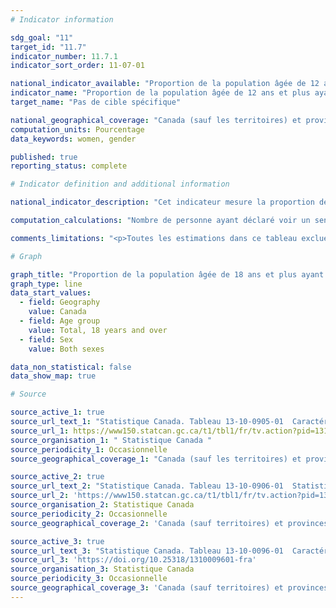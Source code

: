 ```yaml
---
# Indicator information

sdg_goal: "11"
target_id: "11.7"
indicator_number: 11.7.1
indicator_sort_order: 11-07-01

national_indicator_available: "Proportion de la population âgée de 12 ans et plus ayant déclaré avoir un sentiment d’appartenance à leur communauté locale plutôt fort ou très fort"
indicator_name: "Proportion de la population âgée de 12 ans et plus ayant déclaré avoir un sentiment d’appartenance à leur communauté locale plutôt fort ou très fort"
target_name: "Pas de cible spécifique"

national_geographical_coverage: "Canada (sauf les territoires) et provinces"
computation_units: Pourcentage
data_keywords: women, gender

published: true
reporting_status: complete

# Indicator definition and additional information

national_indicator_description: "Cet indicateur mesure la proportion de la population âgée de 12 ans et plus ayant déclaré avoir un sentiment d’appartenance à leur communauté locale plutôt fort ou très fort."

computation_calculations: "Nombre de personne ayant déclaré voir un sentiment d’appartenance à leur communauté locale plutôt fort ou très fort divisé par la population totale."

comments_limitations: "<p>Toutes les estimations dans ce tableau excluent les catégories de non réponse (« refus », « ne sait pas » et « sans objet ») au dénominateur. <br><br>À la suite du remaniement de 2015, l'ESCC a mis en œuvre une nouvelle stratégie de collecte, un nouveau plan d’échantillonnage, et a vu des révisions importantes apportées à son contenu. Tous ces facteurs réunis signifient qu'il faut être prudent pour comparer des données des cycles antérieurs aux données publiées pour le cycle de 2015 et les cycles ultérieurs.</p>"

# Graph

graph_title: "Proportion de la population âgée de 18 ans et plus ayant déclaré avoir un sentiment d’appartenance à leur communauté locale plutôt fort ou très fort"
graph_type: line
data_start_values:
  - field: Geography
    value: Canada
  - field: Age group
    value: Total, 18 years and over
  - field: Sex
    value: Both sexes

data_non_statistical: false
data_show_map: true

# Source

source_active_1: true
source_url_text_1: "Statistique Canada. Tableau 13-10-0905-01  Caractéristiques de la santé, estimations annuelles"
source_url_1: https://www150.statcan.gc.ca/t1/tbl1/fr/tv.action?pid=1310090501
source_organisation_1: " Statistique Canada "
source_periodicity_1: Occasionnelle
source_geographical_coverage_1: "Canada (sauf les territoires) et provinces"

source_active_2: true
source_url_text_2: "Statistique Canada. Tableau 13-10-0906-01  Statistiques d'indicateurs de la santé, estimations annuelles, selon le quintile de revenu du ménage et le plus haut niveau de scolarité du ménage"
source_url_2: 'https://www150.statcan.gc.ca/t1/tbl1/fr/tv.action?pid=1310090601'
source_organisation_2: Statistique Canada
source_periodicity_2: Occasionnelle
source_geographical_coverage_2: 'Canada (sauf territoires) et provinces'

source_active_3: true
source_url_text_3: "Statistique Canada. Tableau 13-10-0096-01  Caractéristiques de la santé, estimations annuelles, inactif"
source_url_3: 'https://doi.org/10.25318/1310009601-fra'
source_organisation_3: Statistique Canada
source_periodicity_3: Occasionnelle
source_geographical_coverage_3: 'Canada (sauf territoires) et provinces'
---
```

